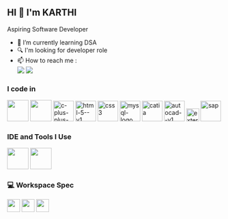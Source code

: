 ## HI 👋 I'm KARTHI 

Aspiring Software Developer
                                               
- 🌱 I’m currently learning DSA 
- 🔍 I'm looking for developer role
- 📫 How to reach me :
<br /> [<img src="https://img.shields.io/badge/LinkedIn-0077B5?style=for-the-badge&logo=linkedin&logoColor=white" />](https://www.linkedin.com/in/karthi-g-b76991228/) [<img src="https://img.shields.io/badge/Gmail-D14836?style=for-the-badge&logo=gmail&logoColor=white" />](karthiknight30@gmail.com)

### I code in
<img height="50" width="50" src="https://img.icons8.com/color/48/000000/python.png" /> <img height="50" width="50" src="https://img.icons8.com/color/48/000000/c-programming.png" /> <img width="48" height="48" src="https://img.icons8.com/color/48/c-plus-plus-logo.png" alt="c-plus-plus-logo"/> <img width="48" height="48" src="https://img.icons8.com/color/48/html-5--v1.png" alt="html-5--v1"/> <img width="48" height="48" src="https://img.icons8.com/color/48/css3.png" alt="css3"/> <img width="48" height="48" src="https://img.icons8.com/color/48/mysql-logo.png" alt="mysql-logo"/> <img width="48" height="48" src="https://img.icons8.com/color/48/catia.png" alt="catia"/> <img width="48" height="48" src="https://img.icons8.com/fluency/48/autocad--v1.png" alt="autocad--v1"/> <img width="30" height="30" src="https://img.icons8.com/external-tal-revivo-shadow-tal-revivo/24/external-autodesk-an-american-multinational-software-corporation-for-the-architecture-and-other-engineering-services-logo-shadow-tal-revivo.png" alt="external-autodesk-an-american-multinational-software-corporation-for-the-architecture-and-other-engineering-services-logo-shadow-tal-revivo"/> <img width="48" height="48" src="https://img.icons8.com/color/48/sap.png" alt="sap"/> 

### IDE and Tools I Use
<img height="50" width="50" src="https://img.icons8.com/color/48/000000/visual-studio-code-2019.png"/> <img height="50" width="50" src="https://img.icons8.com/color/50/000000/git.png"/>

### 💻 Workspace Spec

<img height="30" src="https://img.shields.io/badge/Windows-ASUS_TUF_F15-0078D6?style=for-the-badge&logo=windows&logoColor=white"/> <img height="30" src="https://img.shields.io/badge/Intel-Core_i5_11400h-0071C5?style=for-the-badge&logo=intel&logoColor=white"/> <img height="30" src="https://img.shields.io/badge/NVIDIA-RTX3050-76B900?style=for-the-badge&logo=nvidia&logoColor=white"/>

